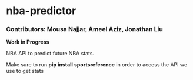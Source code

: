 # nba-predictor

### Contributors: Mousa Najjar, Ameel Aziz, Jonathan Liu

**Work in Progress**

NBA API to predict future NBA stats.

Make sure to run **pip install sportsreference** in order to access the API we use to get stats

